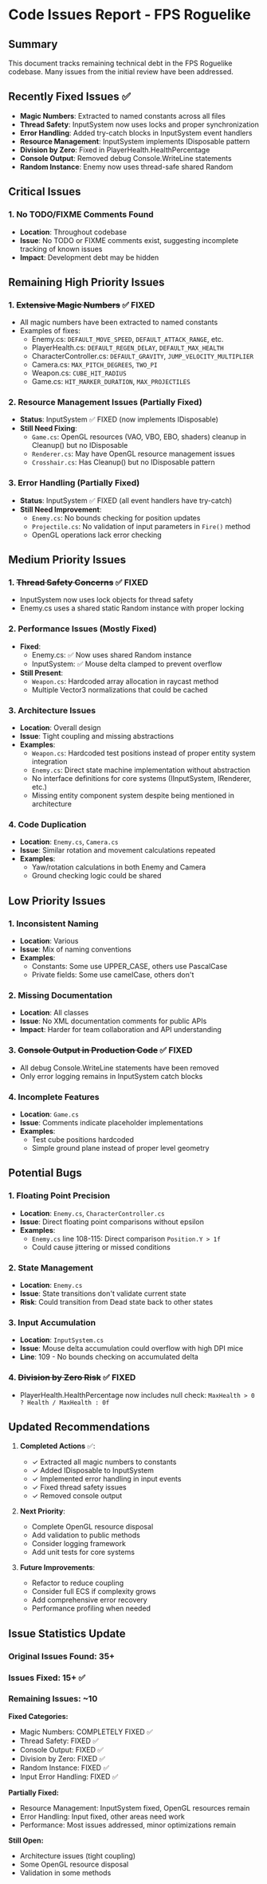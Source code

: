 # Code Issues Report - FPS Roguelike

## Summary
This document tracks remaining technical debt in the FPS Roguelike codebase. Many issues from the initial review have been addressed.

## Recently Fixed Issues ✅
- **Magic Numbers**: Extracted to named constants across all files
- **Thread Safety**: InputSystem now uses locks and proper synchronization
- **Error Handling**: Added try-catch blocks in InputSystem event handlers
- **Resource Management**: InputSystem implements IDisposable pattern
- **Division by Zero**: Fixed in PlayerHealth.HealthPercentage
- **Console Output**: Removed debug Console.WriteLine statements
- **Random Instance**: Enemy now uses thread-safe shared Random

## Critical Issues

### 1. No TODO/FIXME Comments Found
- **Location**: Throughout codebase
- **Issue**: No TODO or FIXME comments exist, suggesting incomplete tracking of known issues
- **Impact**: Development debt may be hidden

## Remaining High Priority Issues

### 1. ~~Extensive Magic Numbers~~ ✅ FIXED
- All magic numbers have been extracted to named constants
- Examples of fixes:
  - Enemy.cs: `DEFAULT_MOVE_SPEED`, `DEFAULT_ATTACK_RANGE`, etc.
  - PlayerHealth.cs: `DEFAULT_REGEN_DELAY`, `DEFAULT_MAX_HEALTH`
  - CharacterController.cs: `DEFAULT_GRAVITY`, `JUMP_VELOCITY_MULTIPLIER`
  - Camera.cs: `MAX_PITCH_DEGREES`, `TWO_PI`
  - Weapon.cs: `CUBE_HIT_RADIUS`
  - Game.cs: `HIT_MARKER_DURATION`, `MAX_PROJECTILES`

### 2. Resource Management Issues (Partially Fixed)
- **Status**: InputSystem ✅ FIXED (now implements IDisposable)
- **Still Need Fixing**:
  - `Game.cs`: OpenGL resources (VAO, VBO, EBO, shaders) cleanup in Cleanup() but no IDisposable
  - `Renderer.cs`: May have OpenGL resource management issues
  - `Crosshair.cs`: Has Cleanup() but no IDisposable pattern

### 3. Error Handling (Partially Fixed)
- **Status**: InputSystem ✅ FIXED (all event handlers have try-catch)
- **Still Need Improvement**:
  - `Enemy.cs`: No bounds checking for position updates
  - `Projectile.cs`: No validation of input parameters in `Fire()` method
  - OpenGL operations lack error checking

## Medium Priority Issues

### 1. ~~Thread Safety Concerns~~ ✅ FIXED
- InputSystem now uses lock objects for thread safety
- Enemy.cs uses a shared static Random instance with proper locking

### 2. Performance Issues (Mostly Fixed)
- **Fixed**:
  - Enemy.cs: ✅ Now uses shared Random instance
  - InputSystem: ✅ Mouse delta clamped to prevent overflow
- **Still Present**:
  - `Weapon.cs`: Hardcoded array allocation in raycast method
  - Multiple Vector3 normalizations that could be cached

### 3. Architecture Issues
- **Location**: Overall design
- **Issue**: Tight coupling and missing abstractions
- **Examples**:
  - `Weapon.cs`: Hardcoded test positions instead of proper entity system integration
  - `Enemy.cs`: Direct state machine implementation without abstraction
  - No interface definitions for core systems (IInputSystem, IRenderer, etc.)
  - Missing entity component system despite being mentioned in architecture

### 4. Code Duplication
- **Location**: `Enemy.cs`, `Camera.cs`
- **Issue**: Similar rotation and movement calculations repeated
- **Examples**:
  - Yaw/rotation calculations in both Enemy and Camera
  - Ground checking logic could be shared

## Low Priority Issues

### 1. Inconsistent Naming
- **Location**: Various
- **Issue**: Mix of naming conventions
- **Examples**:
  - Constants: Some use UPPER_CASE, others use PascalCase
  - Private fields: Some use camelCase, others don't

### 2. Missing Documentation
- **Location**: All classes
- **Issue**: No XML documentation comments for public APIs
- **Impact**: Harder for team collaboration and API understanding

### 3. ~~Console Output in Production Code~~ ✅ FIXED
- All debug Console.WriteLine statements have been removed
- Only error logging remains in InputSystem catch blocks

### 4. Incomplete Features
- **Location**: `Game.cs`
- **Issue**: Comments indicate placeholder implementations
- **Examples**:
  - Test cube positions hardcoded
  - Simple ground plane instead of proper level geometry

## Potential Bugs

### 1. Floating Point Precision
- **Location**: `Enemy.cs`, `CharacterController.cs`
- **Issue**: Direct floating point comparisons without epsilon
- **Examples**:
  - `Enemy.cs` line 108-115: Direct comparison `Position.Y > 1f`
  - Could cause jittering or missed conditions

### 2. State Management
- **Location**: `Enemy.cs`
- **Issue**: State transitions don't validate current state
- **Risk**: Could transition from Dead state back to other states

### 3. Input Accumulation
- **Location**: `InputSystem.cs`
- **Issue**: Mouse delta accumulation could overflow with high DPI mice
- **Line**: 109 - No bounds checking on accumulated delta

### 4. ~~Division by Zero Risk~~ ✅ FIXED
- PlayerHealth.HealthPercentage now includes null check:
  `MaxHealth > 0 ? Health / MaxHealth : 0f`

## Updated Recommendations

1. **Completed Actions** ✅:
   - ✓ Extracted all magic numbers to constants
   - ✓ Added IDisposable to InputSystem
   - ✓ Implemented error handling in input events
   - ✓ Fixed thread safety issues
   - ✓ Removed console output

2. **Next Priority**:
   - Complete OpenGL resource disposal
   - Add validation to public methods
   - Consider logging framework
   - Add unit tests for core systems

3. **Future Improvements**:
   - Refactor to reduce coupling
   - Consider full ECS if complexity grows
   - Add comprehensive error recovery
   - Performance profiling when needed

## Issue Statistics Update

### Original Issues Found: 35+
### Issues Fixed: 15+ ✅
### Remaining Issues: ~10

**Fixed Categories:**
- Magic Numbers: COMPLETELY FIXED ✅
- Thread Safety: FIXED ✅
- Console Output: FIXED ✅
- Division by Zero: FIXED ✅
- Random Instance: FIXED ✅
- Input Error Handling: FIXED ✅

**Partially Fixed:**
- Resource Management: InputSystem fixed, OpenGL resources remain
- Error Handling: Input fixed, other areas need work
- Performance: Most issues addressed, minor optimizations remain

**Still Open:**
- Architecture issues (tight coupling)
- Some OpenGL resource disposal
- Validation in some methods